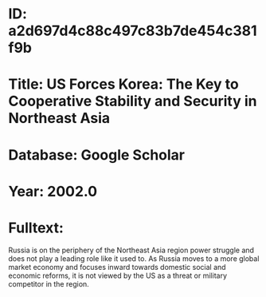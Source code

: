 # ID: a2d697d4c88c497c83b7de454c381f9b
# Title: US Forces Korea: The Key to Cooperative Stability and Security in Northeast Asia
# Database: Google Scholar
# Year: 2002.0
# Fulltext:
Russia is on the periphery of the Northeast Asia region power struggle and does not play a leading role like it used to.
As Russia moves to a more global market economy and focuses inward towards domestic social and economic reforms, it is not viewed by the US as a threat or military competitor in the region.
